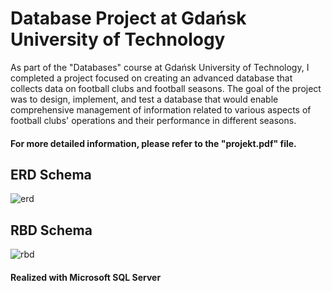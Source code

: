 # Database Project at Gdańsk University of Technology
 As part of the "Databases" course at Gdańsk University of Technology, I completed a project focused on creating an advanced database that collects data on football clubs and football seasons. The goal of the project was to design, implement, and test a database that would enable comprehensive management of information related to various aspects of football clubs' operations and their performance in different seasons.

#### For more detailed information, please refer to the "projekt.pdf" file.

## ERD Schema
![erd](https://github.com/MikyTuberr/FootballDB/assets/120327639/c4d454c2-2d19-4983-9703-6b36ea216e3f)

## RBD Schema
![rbd](https://github.com/MikyTuberr/FootballDB/assets/120327639/6a5cbb3f-173c-4652-823d-2f61c7fef99f)

#### Realized with Microsoft SQL Server
